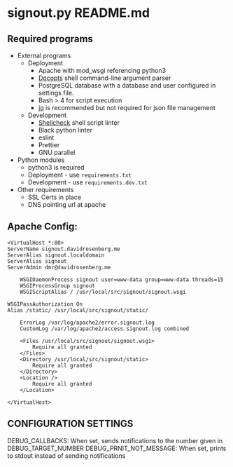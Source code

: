 # signout.py README.md

## Required programs

- External programs
  - Deployment
    - Apache with mod_wsgi referencing python3
    - [Docopts](https://github.com/docopt/docopts) shell command-line argument parser
    - PostgreSQL database with a database and user configured in settings file.
    - Bash > 4 for script execution
    - [jq](https://stedolan.github.io/jq/) is recommended but not required for json file management
  - Development
    - [Shellcheck](http://www.shellcheck.net) shell script linter
    - Black python linter
    - eslint
    - Prettier
    - GNU parallel
- Python modules
  - python3 is required
  - Deployment - use `requirements.txt`
  - Development - use `requirements.dev.txt`
- Other requirements
  - SSL Certs in place
  - DNS pointing url at apache

## Apache Config:

```
<VirtualHost *:80>
ServerName signout.davidrosenberg.me
ServerAlias signout.localdomain
ServerAlias signout
ServerAdmin dmr@davidrosenberg.me

    WSGIDaemonProcess signout user=www-data group=www-data threads=15
    WSGIProcessGroup signout
    WSGIScriptAlias / /usr/local/src/signout/signout.wsgi

WSGIPassAuthorization On
Alias /static/ /usr/local/src/signout/static/

    ErrorLog /var/log/apache2/error.signout.log
    CustomLog /var/log/apache2/access.signout.log combined

    <Files /usr/local/src/signout/signout.wsgi>
    	Require all granted
    </Files>
    <Directory /usr/local/src/signout/static>
    	Require all granted
    </Directory>
    <Location />
    	Require all granted
    </Location>

</VirtualHost>
```


## CONFIGURATION SETTINGS

DEBUG_CALLBACKS: When set, sends notifications to the number given in DEBUG_TARGET_NUMBER
DEBUG_PRNIT_NOT_MESSAGE: When set, prints to stdout instead of sending notifications
